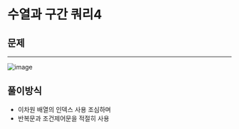 # 수열과 구간 쿼리4

## 문제
---
![image](https://github.com/Employment-Study/Algorithm_Study/assets/44068819/ebf239e7-0393-42eb-b80c-9ea00b634daa)


## 풀이방식
- 이차원 배열의 인덱스 사용 조심하며
- 반복문과 조건제어문을 적절히 사용